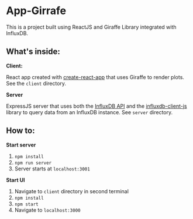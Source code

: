 # App-Girrafe

This is a project built using ReactJS and Giraffe Library integrated with InfluxDB.

## What's inside:

**Client:**

React app created with [create-react-app](https://github.com/facebook/create-react-app) that uses Giraffe to render plots. See the `client` directory.

**Server**

ExpressJS server that uses both the [InfluxDB API](https://docs.influxdata.com/influxdb/v2.0/reference/api/) and the [influxdb-client-js](https://github.com/influxdata/influxdb-client-js) library to query data from an InfluxDB instance. See `server` directory.

## How to:

**Start server**
1. `npm install`
1. `npm run server`
1. Server starts at `localhost:3001`

**Start UI**

1. Navigate to `client` directory in second terminal
1. `npm install`
1. `npm start`
1. Navigate to `localhost:3000`
